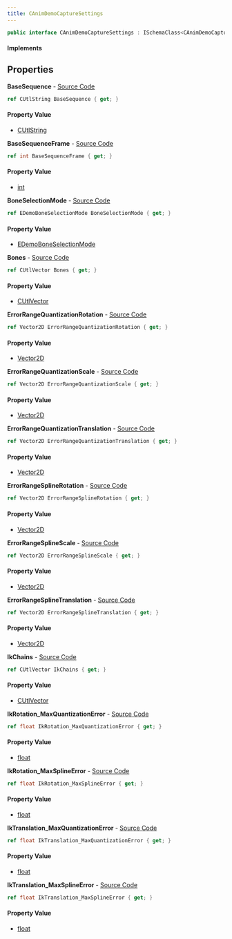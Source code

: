```yaml
---
title: CAnimDemoCaptureSettings
---
```


```csharp
public interface CAnimDemoCaptureSettings : ISchemaClass<CAnimDemoCaptureSettings>, ISchemaField, ISchemaClass, INativeHandle
```

#### Implements

## Properties

**BaseSequence** - [Source Code](https://github.com/swiftly-solution/swiftlys2/blob/master/managed/src/SwiftlyS2.Generated/Schemas/Interfaces/CAnimDemoCaptureSettings.cs#L36)

```csharp
ref CUtlString BaseSequence { get; }
```

#### Property Value

- [CUtlString](/docs/api/shared/natives/cutlstring)

**BaseSequenceFrame** - [Source Code](https://github.com/swiftly-solution/swiftlys2/blob/master/managed/src/SwiftlyS2.Generated/Schemas/Interfaces/CAnimDemoCaptureSettings.cs#L38)

```csharp
ref int BaseSequenceFrame { get; }
```

#### Property Value

- [int](https://learn.microsoft.com/dotnet/api/system.int32)

**BoneSelectionMode** - [Source Code](https://github.com/swiftly-solution/swiftlys2/blob/master/managed/src/SwiftlyS2.Generated/Schemas/Interfaces/CAnimDemoCaptureSettings.cs#L40)

```csharp
ref EDemoBoneSelectionMode BoneSelectionMode { get; }
```

#### Property Value

- [EDemoBoneSelectionMode](/docs/api/shared/schemadefinitions/edemoboneselectionmode)

**Bones** - [Source Code](https://github.com/swiftly-solution/swiftlys2/blob/master/managed/src/SwiftlyS2.Generated/Schemas/Interfaces/CAnimDemoCaptureSettings.cs#L43)

```csharp
ref CUtlVector Bones { get; }
```

#### Property Value

- [CUtlVector](/docs/api/shared/natives/cutlvector)

**ErrorRangeQuantizationRotation** - [Source Code](https://github.com/swiftly-solution/swiftlys2/blob/master/managed/src/SwiftlyS2.Generated/Schemas/Interfaces/CAnimDemoCaptureSettings.cs#L26)

```csharp
ref Vector2D ErrorRangeQuantizationRotation { get; }
```

#### Property Value

- [Vector2D](/docs/api/shared/natives/vector2d)

**ErrorRangeQuantizationScale** - [Source Code](https://github.com/swiftly-solution/swiftlys2/blob/master/managed/src/SwiftlyS2.Generated/Schemas/Interfaces/CAnimDemoCaptureSettings.cs#L30)

```csharp
ref Vector2D ErrorRangeQuantizationScale { get; }
```

#### Property Value

- [Vector2D](/docs/api/shared/natives/vector2d)

**ErrorRangeQuantizationTranslation** - [Source Code](https://github.com/swiftly-solution/swiftlys2/blob/master/managed/src/SwiftlyS2.Generated/Schemas/Interfaces/CAnimDemoCaptureSettings.cs#L28)

```csharp
ref Vector2D ErrorRangeQuantizationTranslation { get; }
```

#### Property Value

- [Vector2D](/docs/api/shared/natives/vector2d)

**ErrorRangeSplineRotation** - [Source Code](https://github.com/swiftly-solution/swiftlys2/blob/master/managed/src/SwiftlyS2.Generated/Schemas/Interfaces/CAnimDemoCaptureSettings.cs#L16)

```csharp
ref Vector2D ErrorRangeSplineRotation { get; }
```

#### Property Value

- [Vector2D](/docs/api/shared/natives/vector2d)

**ErrorRangeSplineScale** - [Source Code](https://github.com/swiftly-solution/swiftlys2/blob/master/managed/src/SwiftlyS2.Generated/Schemas/Interfaces/CAnimDemoCaptureSettings.cs#L20)

```csharp
ref Vector2D ErrorRangeSplineScale { get; }
```

#### Property Value

- [Vector2D](/docs/api/shared/natives/vector2d)

**ErrorRangeSplineTranslation** - [Source Code](https://github.com/swiftly-solution/swiftlys2/blob/master/managed/src/SwiftlyS2.Generated/Schemas/Interfaces/CAnimDemoCaptureSettings.cs#L18)

```csharp
ref Vector2D ErrorRangeSplineTranslation { get; }
```

#### Property Value

- [Vector2D](/docs/api/shared/natives/vector2d)

**IkChains** - [Source Code](https://github.com/swiftly-solution/swiftlys2/blob/master/managed/src/SwiftlyS2.Generated/Schemas/Interfaces/CAnimDemoCaptureSettings.cs#L46)

```csharp
ref CUtlVector IkChains { get; }
```

#### Property Value

- [CUtlVector](/docs/api/shared/natives/cutlvector)

**IkRotation_MaxQuantizationError** - [Source Code](https://github.com/swiftly-solution/swiftlys2/blob/master/managed/src/SwiftlyS2.Generated/Schemas/Interfaces/CAnimDemoCaptureSettings.cs#L32)

```csharp
ref float IkRotation_MaxQuantizationError { get; }
```

#### Property Value

- [float](https://learn.microsoft.com/dotnet/api/system.single)

**IkRotation_MaxSplineError** - [Source Code](https://github.com/swiftly-solution/swiftlys2/blob/master/managed/src/SwiftlyS2.Generated/Schemas/Interfaces/CAnimDemoCaptureSettings.cs#L22)

```csharp
ref float IkRotation_MaxSplineError { get; }
```

#### Property Value

- [float](https://learn.microsoft.com/dotnet/api/system.single)

**IkTranslation_MaxQuantizationError** - [Source Code](https://github.com/swiftly-solution/swiftlys2/blob/master/managed/src/SwiftlyS2.Generated/Schemas/Interfaces/CAnimDemoCaptureSettings.cs#L34)

```csharp
ref float IkTranslation_MaxQuantizationError { get; }
```

#### Property Value

- [float](https://learn.microsoft.com/dotnet/api/system.single)

**IkTranslation_MaxSplineError** - [Source Code](https://github.com/swiftly-solution/swiftlys2/blob/master/managed/src/SwiftlyS2.Generated/Schemas/Interfaces/CAnimDemoCaptureSettings.cs#L24)

```csharp
ref float IkTranslation_MaxSplineError { get; }
```

#### Property Value

- [float](https://learn.microsoft.com/dotnet/api/system.single)

